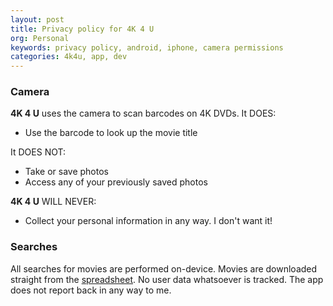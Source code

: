 ```yaml
---
layout: post
title: Privacy policy for 4K 4 U
org: Personal
keywords: privacy policy, android, iphone, camera permissions
categories: 4k4u, app, dev
---
```


<!--break-->

### Camera

**4K 4 U** uses the camera to scan barcodes on 4K DVDs. It DOES:

* Use the barcode to look up the movie title

It DOES NOT:

* Take or save photos
* Access any of your previously saved photos

**4K 4 U** WILL NEVER:

* Collect your personal information in any way. I don't want it!

### Searches

All searches for movies are performed on-device. Movies are downloaded straight from the [spreadsheet](1). No user data whatsoever is tracked. The app does not report back in any way to me. 

[1]: https://docs.google.com/spreadsheets/d/1ZsJkCX4DIv2oeCKQ7zp2ArkR1qKEXCUuCMBbUtHtmh4/htmlview